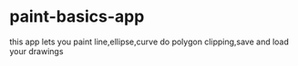 # paint-basics-app
this app lets you paint line,ellipse,curve do polygon clipping,save and load your drawings
